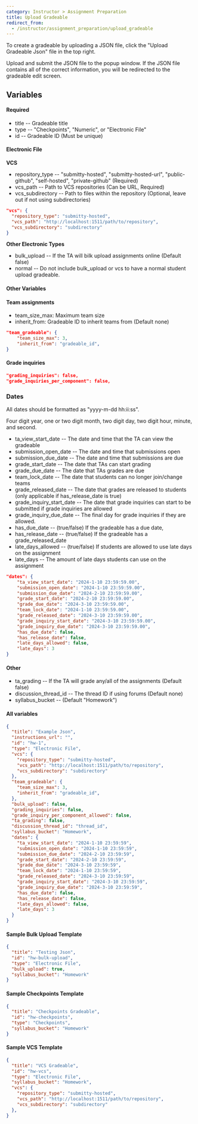 ```yaml
---
category: Instructor > Assignment Preparation
title: Upload Gradeable
redirect_from:
  - /instructor/assignment_preparation/upload_gradeable
---
```

To create a gradeable by uploading a JSON file, click the "Upload Gradeable Json" file in the top right. 

Upload and submit the JSON file to the popup window. If the JSON file contains all of the correct information, you will be
redirected to the gradeable edit screen. 
## Variables
#### __Required__
* title -- Gradeable title 
* type -- "Checkpoints", "Numeric", or "Electronic File"
* id -- Gradeable ID (Must be unique)

#### Electronic File
__VCS__
* repository_type -- "submitty-hosted", "submitty-hosted-url", "public-github", "self-hosted", "private-github" (Required)
* vcs_path -- Path to VCS repositories (Can be URL, Required)
* vcs_subdirectory -- Path to files within the repository (Optional, leave out if not using subdirectories)

```json
"vcs": {
  "repository_type": "submitty-hosted",
  "vcs_path": "http://localhost:1511/path/to/repository",
  "vcs_subdirectory": "subdirectory"
}
```

__Other Electronic Types__
* bulk_upload -- If the TA will bilk upload assignments online (Default false)
* normal -- Do not include bulk_upload or vcs to have a normal student upload gradeable.

#### Other Variables

#### Team assignments
 * team_size_max: Maximum team size
 * inherit_from: Gradeable ID to inherit teams from (Default none)

```json
"team_gradeable": {
    "team_size_max": 3,
    "inherit_from": "gradeable_id",
}
```
#### Grade inquiries
```json
"grading_inquiries": false,
"grade_inquiries_per_component": false,
```
### Dates
All dates should be formatted as "yyyy-m-dd hh:ii:ss". 

Four digit year, one or two digit month, two digit day, two digit hour, minute, and second. 

* ta_view_start_date -- The date and time that the TA can view the gradeable
* submission_open_date -- The date and time that submissions open
* submission_due_date -- The date and time that submissions are due
* grade_start_date -- The date that TAs can start grading
* grade_due_date -- The date that TAs grades are due
* team_lock_date -- The date that students can no longer join/change teams
* grade_released_date -- The date that grades are released to students (only applicable if has_release_date is true)
* grade_inquiry_start_date -- The date that grade inquiries can start to be submitted if grade inquiries are allowed
* grade_inquiry_due_date -- The final day for grade inquiries if they are allowed.
* has_due_date -- (true/false) If the gradeable has a due date,
* has_release_date -- (true/false) If the gradeable has a grade_released_date
* late_days_allowed -- (true/false) If students are allowed to use late days on the assignment
* late_days -- The amount of late days students can use on the assignment
```json
"dates": {
    "ta_view_start_date": "2024-1-10 23:59:59.00",
    "submission_open_date": "2024-1-10 23:59:59.00",
    "submission_due_date": "2024-2-10 23:59:59.00",
    "grade_start_date": "2024-2-10 23:59:59.00",
    "grade_due_date": "2024-3-10 23:59:59.00",
    "team_lock_date": "2024-1-10 23:59:59.00",
    "grade_released_date": "2024-3-10 23:59:59.00",
    "grade_inquiry_start_date": "2024-3-10 23:59:59.00",
    "grade_inquiry_due_date": "2024-3-10 23:59:59.00",
    "has_due_date": false,
    "has_release_date": false,
    "late_days_allowed": false,
    "late_days": 3
}
```

#### Other
* ta_grading -- If the TA will grade any/all of the assignments (Default false)
* discussion_thread_id -- The thread ID if using forums (Default none)
* syllabus_bucket -- (Default "Homework")
#### All variables
```json
{
  "title": "Example Json",
  "instructions_url": "",
  "id": "hw-1",
  "type": "Electronic File",
  "vcs": {
    "repository_type": "submitty-hosted",
    "vcs_path": "http://localhost:1511/path/to/repository",
    "vcs_subdirectory": "subdirectory"
  },
  "team_gradeable": {
    "team_size_max": 3,
    "inherit_from": "gradeable_id",
  },
  "bulk_upload": false,
  "grading_inquiries": false,
  "grade_inquiry_per_component_allowed": false,
  "ta_grading": false,
  "discussion_thread_id": "thread_id",
  "syllabus_bucket": "Homework",
  "dates": {
    "ta_view_start_date": "2024-1-10 23:59:59",
    "submission_open_date": "2024-1-10 23:59:59",
    "submission_due_date": "2024-2-10 23:59:59",
    "grade_start_date": "2024-2-10 23:59:59",
    "grade_due_date": "2024-3-10 23:59:59",
    "team_lock_date": "2024-1-10 23:59:59",
    "grade_released_date": "2024-3-10 23:59:59",
    "grade_inquiry_start_date": "2024-3-10 23:59:59",
    "grade_inquiry_due_date": "2024-3-10 23:59:59",
    "has_due_date": false,
    "has_release_date": false,
    "late_days_allowed": false,
    "late_days": 3
  }
}
```
#### Sample Bulk Upload Template
```json
{
  "title": "Testing Json",
  "id": "hw-bulk-upload",
  "type": "Electronic File",
  "bulk_upload": true,
  "syllabus_bucket": "Homework"
}
```
#### Sample Checkpoints Template
```json
{
  "title": "Checkpoints Gradeable",
  "id": "hw-checkpoints",
  "type": "Checkpoints",
  "syllabus_bucket": "Homework"
}
```
#### Sample VCS Template
```json
{
  "title": "VCS Gradeable",
  "id": "hw-vcs",
  "type": "Electronic File",
  "syllabus_bucket": "Homework",
  "vcs": {
    "repository_type": "submitty-hosted",
    "vcs_path": "http://localhost:1511/path/to/repository",
    "vcs_subdirectory": "subdirectory"
  },
}
